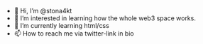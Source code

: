 - 👋 Hi, I’m @stona4kt
- 👀 I’m interested in learning how the whole web3 space works.
- 🌱 I’m currently learning html/css
- 📫 How to reach me via twitter-link in bio

<!---
stona4kt/stona4kt is a ✨ special ✨ repository because its `README.md` (this file) appears on your GitHub profile.
You can click the Preview link to take a look at your changes.
--->

